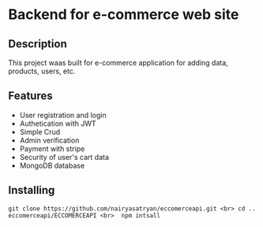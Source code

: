 # Backend for e-commerce web site

## Description

This project waas built for e-commerce application for adding data, products, users, etc.



## Features

- User registration and login
- Authetication with JWT
- Simple Crud
- Admin verification
- Payment with stripe
- Security of user's cart data
- MongoDB database

## Installing

  `git clone https://github.com/nairyasatryan/eccomerceapi.git <br>
  cd .. eccomerceapi/ECCOMERCEAPI <br> 
  npm intsall`




